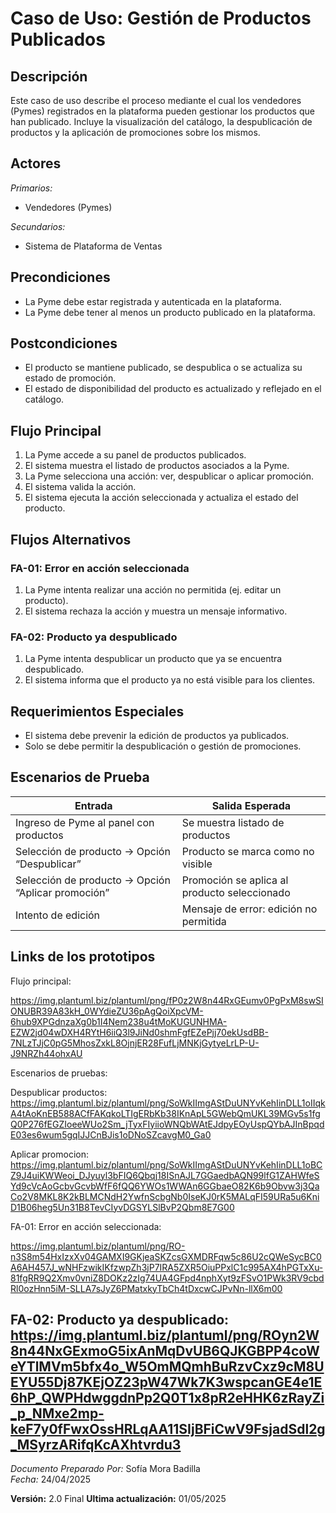 # Caso de Uso: Gestión de Productos Publicados

## Descripción
Este caso de uso describe el proceso mediante el cual los vendedores (Pymes) registrados en la plataforma pueden gestionar los productos que han publicado. Incluye la visualización del catálogo, la despublicación de productos y la aplicación de promociones sobre los mismos.

## Actores
*Primarios:*  
- Vendedores (Pymes)

*Secundarios:*  
- Sistema de Plataforma de Ventas

## Precondiciones
- La Pyme debe estar registrada y autenticada en la plataforma.  
- La Pyme debe tener al menos un producto publicado en la plataforma.

## Postcondiciones
- El producto se mantiene publicado, se despublica o se actualiza su estado de promoción.  
- El estado de disponibilidad del producto es actualizado y reflejado en el catálogo.

## Flujo Principal
1. La Pyme accede a su panel de productos publicados.  
2. El sistema muestra el listado de productos asociados a la Pyme.  
3. La Pyme selecciona una acción: ver, despublicar o aplicar promoción.  
4. El sistema valida la acción.  
5. El sistema ejecuta la acción seleccionada y actualiza el estado del producto.  

## Flujos Alternativos

### FA-01: Error en acción seleccionada
1. La Pyme intenta realizar una acción no permitida (ej. editar un producto).  
2. El sistema rechaza la acción y muestra un mensaje informativo.

### FA-02: Producto ya despublicado
1. La Pyme intenta despublicar un producto que ya se encuentra despublicado.  
2. El sistema informa que el producto ya no está visible para los clientes.

## Requerimientos Especiales
- El sistema debe prevenir la edición de productos ya publicados.  
- Solo se debe permitir la despublicación o gestión de promociones.

## Escenarios de Prueba

| Entrada                                       | Salida Esperada                          |
|----------------------------------------------|-------------------------------------------|
| Ingreso de Pyme al panel con productos       | Se muestra listado de productos          |
| Selección de producto → Opción “Despublicar” | Producto se marca como no visible        |
| Selección de producto → Opción “Aplicar promoción” | Promoción se aplica al producto seleccionado |
| Intento de edición                           | Mensaje de error: edición no permitida   |


## Links de los prototipos

Flujo principal:

https://img.plantuml.biz/plantuml/png/fP0z2W8n44RxGEumv0PgPxM8swSIONUBR39A83kH_0WYdieZU36pAgQoiXpcVM-6hub9XPGdnzaXg0b1I4Nem238u4tMoKUGUNHMA-EZW2jd04wDXH4RYtH6iiQ3l9JiNd0shmFgfEZePjj70ekUsdBB-7NLzTJjC0pG5MhosZxkL8OjnjER28FufLjMNKjGytyeLrLP-U-J9NRZh44ohxAU

Escenarios de pruebas:

Despublicar productos:
https://img.plantuml.biz/plantuml/png/SoWkIImgAStDuUNYvKehIinDLL1oIIqkA4tAoKnEB588ACfFAKqkoLTIgERbKb38IKnApL5GWebQmUKL39MGv5s1fgQ0P276fEGZIoeeWUo2Sm_jTyxFIyiioWNQbWAtEJdpyEOyUspQYbAJInBpqdE03es6wum5gqIJJCnBJis1oDNoSZcavgM0_Ga0

Aplicar promocion:
https://img.plantuml.biz/plantuml/png/SoWkIImgAStDuUNYvKehIinDLL1oBCZ9J4uiKWWeoi_DJyuyl3bFIQ6Qbqj18ISnAJL7GGaedbAQN99lfG1ZAHWfeSYd9cVcAoGcbvGcvbWfF6fQQ6YWOs1WWAn6GGbaeO82K6b9Obvw3j3QaCo2V8MKL8K2kBLMCNdH2YwfnScbgNb0IseKJ0rK5MALqFI59URa5u6KniD1B06heg5Un31B8TevCIyvDGSYLSlBvP2Qbm8E7G00

FA-01: Error en acción seleccionada:

https://img.plantuml.biz/plantuml/png/RO-n3S8m54HxIzxXv04GAMXI9GKjeaSKZcsGXMDRFqw5c86U2cQWeSycBC0A6AH457J_wNHFzwikIKfzwpZh3jP7IRA5ZXR5OiuPPxlC1c995AX4hPGTxXu-81fgRR9Q2Xmv0vniZ8DOKz2zIg74UA4GFpd4nphXyt9zFSvO1PWk3RV9cbdRl0ozHnn5iM-SLLA7sJyZ6PMatxkyTbCh4tDxcwCJPvNn-llX6m00

FA-02: Producto ya despublicado:
https://img.plantuml.biz/plantuml/png/ROyn2W8n44NxGExmoG5ixAnMqDvUB6QJKGBPP4coWeYTlMVm5bfx4o_W5OmMQmhBuRzvCxz9cM8UEYU55Dj87KEjOZ23pW47Wk7K3wspcanGE4e1E6hP_QWPHdwggdnPp2Q0T1x8pR2eHHK6zRayZi_p_NMxe2mp-keF7y0fFwxOssHRLqAA11SIjBFiCwV9FsjadSdl2g_MSyrzARifqKcAXhtvrdu3
---

*Documento Preparado Por:* Sofía Mora Badilla  
*Fecha:* 24/04/2025




**Versión:** 2.0 Final
**Ultima actualización:**  01/05/2025 